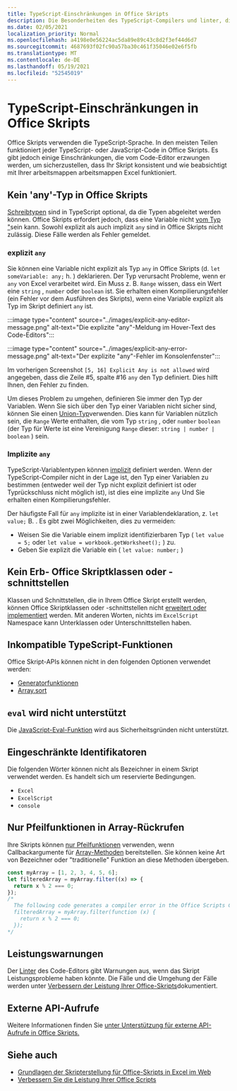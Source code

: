 ```yaml
---
title: TypeScript-Einschränkungen in Office Skripts
description: Die Besonderheiten des TypeScript-Compilers und linter, die vom Office Scripts Code Editor verwendet werden.
ms.date: 02/05/2021
localization_priority: Normal
ms.openlocfilehash: a4198e0e56224ac5da89e89c43c8d2f3ef44d6d7
ms.sourcegitcommit: 4687693f02fc90a57ba30c461f35046e02e6f5fb
ms.translationtype: MT
ms.contentlocale: de-DE
ms.lasthandoff: 05/19/2021
ms.locfileid: "52545019"
---
```

# <a name="typescript-restrictions-in-office-scripts"></a>TypeScript-Einschränkungen in Office Skripts

Office Skripts verwenden die TypeScript-Sprache. In den meisten Teilen funktioniert jeder TypeScript- oder JavaScript-Code in Office Skripts. Es gibt jedoch einige Einschränkungen, die vom Code-Editor erzwungen werden, um sicherzustellen, dass Ihr Skript konsistent und wie beabsichtigt mit Ihrer arbeitsmappen arbeitsmappen Excel funktioniert.

## <a name="no-any-type-in-office-scripts"></a>Kein 'any'-Typ in Office Skripts

[Schreibtypen](https://www.typescriptlang.org/docs/handbook/typescript-in-5-minutes.html) sind in TypeScript optional, da die Typen abgeleitet werden können. Office Skripts erfordert jedoch, dass eine Variable nicht [vom Typ "](https://www.typescriptlang.org/docs/handbook/basic-types.html#any)sein kann. Sowohl explizit als auch implizit `any` sind in Office Skripts nicht zulässig. Diese Fälle werden als Fehler gemeldet.

### <a name="explicit-any"></a>explizit `any`

Sie können eine Variable nicht explizit als Typ `any` in Office Skripts (d. `let someVariable: any;` h. ) deklarieren. Der Typ verursacht Probleme, wenn er `any` von Excel verarbeitet wird. Ein Muss z. B. `Range` wissen, dass ein Wert eine `string` , `number` oder `boolean` ist. Sie erhalten einen Kompilierungsfehler (ein Fehler vor dem Ausführen des Skripts), wenn eine Variable explizit als Typ im Skript definiert `any` ist.

:::image type="content" source="../images/explicit-any-editor-message.png" alt-text="Die explizite &quot;any&quot;-Meldung im Hover-Text des Code-Editors":::

:::image type="content" source="../images/explicit-any-error-message.png" alt-text="Der explizite &quot;any&quot;-Fehler im Konsolenfenster":::

Im vorherigen Screenshot `[5, 16] Explicit Any is not allowed` wird angegeben, dass die Zeile #5, spalte #16 `any` den Typ definiert. Dies hilft Ihnen, den Fehler zu finden.

Um dieses Problem zu umgehen, definieren Sie immer den Typ der Variablen. Wenn Sie sich über den Typ einer Variablen nicht sicher sind, können Sie einen [Union-Typ](https://www.typescriptlang.org/docs/handbook/unions-and-intersections.html)verwenden. Dies kann für Variablen nützlich sein, die `Range` Werte enthalten, die vom Typ `string` , oder `number` `boolean` (der Typ für Werte ist eine Vereinigung `Range` dieser: `string | number | boolean` ) sein.

### <a name="implicit-any"></a>Implizite `any`

TypeScript-Variablentypen können [implizit](https://www.typescriptlang.org/docs/handbook/type-inference.html) definiert werden. Wenn der TypeScript-Compiler nicht in der Lage ist, den Typ einer Variablen zu bestimmen (entweder weil der Typ nicht explizit definiert ist oder Typrückschluss nicht möglich ist), ist dies eine implizite `any` Und Sie erhalten einen Kompilierungsfehler.

Der häufigste Fall für `any` implizite ist in einer Variablendeklaration, z. `let value;` B. . Es gibt zwei Möglichkeiten, dies zu vermeiden:

* Weisen Sie die Variable einem implizit identifizierbaren Typ ( `let value = 5;` oder `let value = workbook.getWorksheet();` ) zu.
* Geben Sie explizit die Variable ein ( `let value: number;` )

## <a name="no-inheriting-office-script-classes-or-interfaces"></a>Kein Erb- Office Skriptklassen oder -schnittstellen

Klassen und Schnittstellen, die in Ihrem Office Skript erstellt werden, können Office Skriptklassen oder -schnittstellen nicht [erweitert oder implementiert](https://www.typescriptlang.org/docs/handbook/classes.html#inheritance) werden. Mit anderen Worten, nichts im `ExcelScript` Namespace kann Unterklassen oder Unterschnittstellen haben.

## <a name="incompatible-typescript-functions"></a>Inkompatible TypeScript-Funktionen

Office Skript-APIs können nicht in den folgenden Optionen verwendet werden:

* [Generatorfunktionen](https://developer.mozilla.org/docs/Web/JavaScript/Guide/Iterators_and_Generators#generator_functions)
* [Array.sort](https://developer.mozilla.org/docs/Web/JavaScript/Reference/Global_Objects/Array/sort)

## <a name="eval-is-not-supported"></a>`eval` wird nicht unterstützt

Die [JavaScript-Eval-Funktion](https://developer.mozilla.org/docs/Web/JavaScript/Reference/Global_Objects/eval) wird aus Sicherheitsgründen nicht unterstützt.

## <a name="restricted-identifers"></a>Eingeschränkte Identifikatoren

Die folgenden Wörter können nicht als Bezeichner in einem Skript verwendet werden. Es handelt sich um reservierte Bedingungen.

* `Excel`
* `ExcelScript`
* `console`

## <a name="only-arrow-functions-in-array-callbacks"></a>Nur Pfeilfunktionen in Array-Rückrufen

Ihre Skripts können [nur Pfeilfunktionen](https://developer.mozilla.org/docs/Web/JavaScript/Reference/Functions/Arrow_functions) verwenden, wenn Callbackargumente für [Array-Methoden](https://developer.mozilla.org/docs/Web/JavaScript/Reference/Global_Objects/Array) bereitstellen. Sie können keine Art von Bezeichner oder "traditionelle" Funktion an diese Methoden übergeben.

```TypeScript
const myArray = [1, 2, 3, 4, 5, 6];
let filteredArray = myArray.filter((x) => {
  return x % 2 === 0;
});
/*
  The following code generates a compiler error in the Office Scripts Code Editor.
  filteredArray = myArray.filter(function (x) {
    return x % 2 === 0;
  });
*/
```

## <a name="performance-warnings"></a>Leistungswarnungen

Der [Linter](https://wikipedia.org/wiki/Lint_(software)) des Code-Editors gibt Warnungen aus, wenn das Skript Leistungsprobleme haben könnte. Die Fälle und die Umgehung der Fälle werden unter [Verbessern der Leistung Ihrer Office-Skripts](web-client-performance.md)dokumentiert.

## <a name="external-api-calls"></a>Externe API-Aufrufe

Weitere Informationen finden Sie [unter Unterstützung für externe API-Aufrufe in Office Skripts.](external-calls.md)

## <a name="see-also"></a>Siehe auch

* [Grundlagen der Skripterstellung für Office-Skripts in Excel im Web](scripting-fundamentals.md)
* [Verbessern Sie die Leistung Ihrer Office Scripts](web-client-performance.md)
